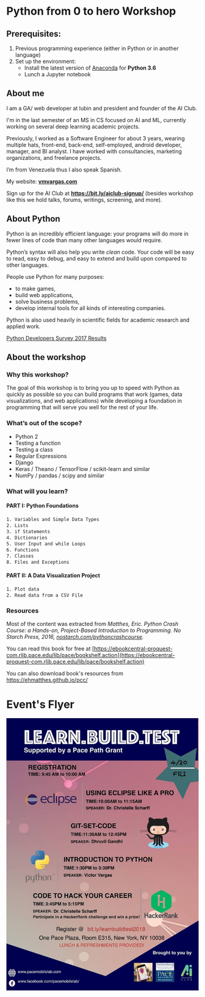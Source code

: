 # Python from 0 to hero Workshop


## Prerequisites:
1. Previous programming experience (either in Python or in another language)
2. Set up the environment:
    - Install the latest version of [Anaconda](https://www.anaconda.com/download/) for **Python 3.6**
    - Lunch a Jupyter notebook
    
## About me

I am a GA/ web developer at lubin and president and founder of the AI Club.


I'm in the last semester of an MS in CS focused on AI and ML, currently working on several deep learning academic projects.

Previously, I worked as a Software Engineer for about 3 years, wearing multiple hats, front-end, back-end, self-employed, android developer, manager, and BI analyst. I have worked with consultancies, marketing organizations, and freelance projects.

I’m from Venezuela thus I also speak Spanish.

My website: **[vmvargas.com](https://vmvargas.com)**

Sign up for the AI Club at **https://bit.ly/aiclub-signup/** (besides workshop like this we hold talks, forums, writings, screening, and more).

## About Python

Python is an incredibly efficient language: your programs will do more in fewer lines of code than many other languages would require. 

Python’s syntax will also help you write *clean* code. Your code will be easy to read, easy to debug, and easy to extend and build upon compared to other languages.

People use Python for many purposes:

- to make games,
- build web applications,
- solve business problems,
- develop internal tools for all kinds of interesting companies. 

Python is also used heavily in scientific fields for academic research and applied work.

[Python Developers Survey 2017 Results](
https://www.jetbrains.com/research/python-developers-survey-2017/)

## About the workshop

### Why this workshop?

The goal of this workshop is to bring you up to speed with Python as quickly as possible so you can build programs that work (games, data visualizations, and web applications) while developing a foundation in programming that will serve you well for the rest of your life.

### What’s out of the scope?

- Python 2
- Testing a function
- Testing a class
- Regular Expressions
- Django
- Keras / Theano / TensorFlow / scikit-learn and similar
- NumPy / pandas / scipy and similar

### What will you learn?

#### PART I: Python Foundations

    1. Variables and Simple Data Types
    2. Lists
    3. if Statements
    4. Dictionaries
    5. User Input and while Loops
    6. Functions
    7. Classes
    8. Files and Exceptions

#### PART II: A Data Visualization Project

    1. Plot data
    2. Read data from a CSV File

### Resources

Most of the content was extracted from *Matthes, Eric. Python Crash Course: a Hands-on, Project-Based Introduction to Programming. No Starch Press, 2016, [nostarch.com/pythoncrashcourse](nostarch.com/pythoncrashcourse).* 

You can read this book for free at [https://ebookcentral-proquest-com.rlib.pace.edu/lib/pace/bookshelf.action](https://ebookcentral-proquest-com.rlib.pace.edu/lib/pace/bookshelf.action)

You can also download book's resources from https://ehmatthes.github.io/pcc/

# Event's Flyer

![Event Flyer](Event_Flyer.jpg "Event Flyer")
